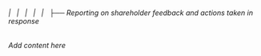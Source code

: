 ###### |   |   |   |   |   ├── Reporting on shareholder feedback and actions taken in response

*Add content here*